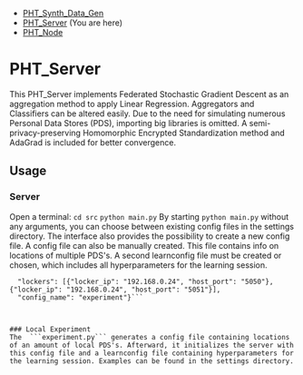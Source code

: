 * [PHT_Synth_Data_Gen](https://github.com/CaspervanAarle/PHT_Synth_Data_Gen)
* [PHT_Server](https://github.com/CaspervanAarle/PHT_Server) (You are here)
* [PHT_Node](https://github.com/CaspervanAarle/PHT_Node)

# PHT_Server
This PHT_Server implements Federated Stochastic Gradient Descent as an aggregation method to apply Linear Regression. Aggregators and Classifiers can be altered easily. Due to the need for simulating numerous Personal Data Stores (PDS), importing big libraries is omitted. A semi-privacy-preserving Homomorphic Encrypted Standardization method and AdaGrad is included for better convergence.



## Usage
### Server
Open a terminal: ```cd src``` ```python main.py```
By starting ```python main.py``` without any arguments, you can choose between existing config files in the settings directory. The interface also provides the possibility to create a new config file. A config file can also be manually created. This file contains info on locations of multiple PDS's. A second learnconfig file must be created or chosen, which includes all hyperparameters for the learning session.
```{
  "lockers": [{"locker_ip": "192.168.0.24", "host_port": "5050"}, {"locker_ip": "192.168.0.24", "host_port": "5051"}], 
  "config_name": "experiment"}```



### Local Experiment 
The  ```experiment.py``` generates a config file containing locations of an amount of local PDS's. Afterward, it initializes the server with this config file and a learnconfig file containing hyperparameters for the learning session. Examples can be found in the settings directory.
